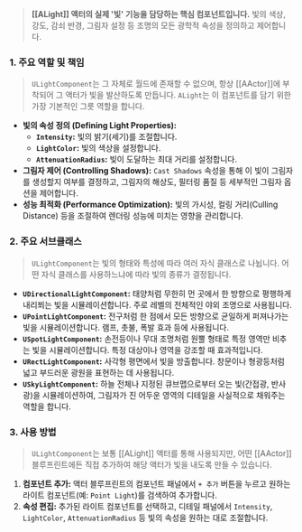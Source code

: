 
> **[[ALight]] 액터의 실제 '빛' 기능을 담당하는 핵심 컴포넌트입니다.** 빛의 색상, 강도, 감쇠 반경, 그림자 설정 등 조명의 모든 광학적 속성을 정의하고 제어합니다.

### **1. 주요 역할 및 책임**
> `ULightComponent`는 그 자체로 월드에 존재할 수 없으며, 항상 [[AActor]]에 부착되어 그 액터가 빛을 발산하도록 만듭니다. `ALight`는 이 컴포넌트를 담기 위한 가장 기본적인 그릇 역할을 합니다.
* **빛의 속성 정의 (Defining Light Properties):**
    * **`Intensity`:** 빛의 밝기(세기)를 조절합니다.
    * **`LightColor`:** 빛의 색상을 설정합니다.
    * **`AttenuationRadius`:** 빛이 도달하는 최대 거리를 설정합니다.
* **그림자 제어 (Controlling Shadows):**
    `Cast Shadows` 속성을 통해 이 빛이 그림자를 생성할지 여부를 결정하고, 그림자의 해상도, 필터링 품질 등 세부적인 그림자 옵션을 제어합니다.
* **성능 최적화 (Performance Optimization):**
    빛의 가시성, 컬링 거리(Culling Distance) 등을 조절하여 렌더링 성능에 미치는 영향을 관리합니다.

### **2. 주요 서브클래스**
> `ULightComponent`는 빛의 형태와 특성에 따라 여러 자식 클래스로 나뉩니다. 어떤 자식 클래스를 사용하느냐에 따라 빛의 종류가 결정됩니다.
* **`UDirectionalLightComponent`:**
    태양처럼 무한히 먼 곳에서 한 방향으로 평행하게 내리쬐는 빛을 시뮬레이션합니다. 주로 레벨의 전체적인 야외 조명으로 사용됩니다.
* **`UPointLightComponent`:**
    전구처럼 한 점에서 모든 방향으로 균일하게 퍼져나가는 빛을 시뮬레이션합니다. 램프, 촛불, 폭발 효과 등에 사용됩니다.
* **`USpotLightComponent`:**
    손전등이나 무대 조명처럼 원뿔 형태로 특정 영역만 비추는 빛을 시뮬레이션합니다. 특정 대상이나 영역을 강조할 때 효과적입니다.
* **`URectLightComponent`:**
    사각형 평면에서 빛을 방출합니다. 창문이나 형광등처럼 넓고 부드러운 광원을 표현하는 데 사용됩니다.
* **`USkyLightComponent`:**
    하늘 전체나 지정된 큐브맵으로부터 오는 빛(간접광, 반사광)을 시뮬레이션하여, 그림자가 진 어두운 영역의 디테일을 사실적으로 채워주는 역할을 합니다.

### **3. 사용 방법**
> `ULightComponent`는 보통 [[ALight]] 액터를 통해 사용되지만, 어떤 [[AActor]] 블루프린트에든 직접 추가하여 해당 액터가 빛을 내도록 만들 수 있습니다.
1.  **컴포넌트 추가:** 액터 블루프린트의 컴포넌트 패널에서 `+ 추가` 버튼을 누르고 원하는 라이트 컴포넌트(예: `Point Light`)를 검색하여 추가합니다.
2.  **속성 편집:** 추가된 라이트 컴포넌트를 선택하고, 디테일 패널에서 `Intensity`, `LightColor`, `AttenuationRadius` 등 빛의 속성을 원하는 대로 조절합니다.

